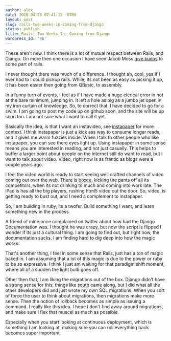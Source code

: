 ```yaml
---
author: alex
date: 2010-04-28 07:41:12 -0700
layout: post
slug: rails-two-weeks-in-coming-from-django
status: publish
title: Rails; Two Weeks In; Coming from Django
wordpress_id: '46'
---
```


These aren't new. I think there is a lot of mutual respect between
Rails, and Django. On more then one occasion I have seen Jacob Moss
[give kudos](http://jacobian.org/writing/thank-you-rails/) to some part
of rails.

I never thought there was much of a difference. I thought ah, cool, yea
if I ever had to I could pickup rails. While, its not been as easy as
picking it up, it has been easier then going from QBasic, to assembly.

In a funny turn of events, I feel as if I have made a huge clerical
error in not at the bare minimum, jumping in. It left a hole as big as a
jumbo jet open in my iron curtain of knowledge. So, to correct that, I
have decided to go for a swim. I am going to post my code up on github
soon, and the site will be up soon too. I am not sure what I want to
call it yet.

Basically the idea, is that I want an instavideo, see
[instapaper](http://www.instapaper.com/) for more context. I think
instapaper is just a kick ass way to consume longer reads, and it gives
me warm fuzzies inside. When I talk to other people who like instapaper,
you can see there eyes light up. Using instapaper in some sense means
you are interested in reading, and not just casually. This helps to
buffer a larger point about people on the internet still do want to
read, but I want to talk about video. Video, right now is as frantic as
blogs were a couple years ago.

I feel the video world is ready to start seeing well crafted channels of
video coming out over the web. There is [boxee](http://www.boxee.tv),
kicking the pants off all its competitors, when its not drinking to much
and coming into work late. The iPad is has all the big players, rushing
html5 video out the door. So, video, is getting ready to bust out, and I
need a complement to instapaper.

So, I am building in ruby, its a twofer. Build something I want, and
learn something new in the process.

A friend of mine once complained on twitter about how bad the Django
Documentation was. I thought he was crazy, but now the script is flipped
I wonder if its just a cultural thing. I am going to find out, but right
now, the documentation sucks. I am finding hard to dig deep into how the
magic works.

That's another thing, I feel in some sense that Rails, just has a ton of
magic baked in. I am assuming that a lot of this magic is due to the
power or ruby to be so expressive. I think I just am waiting for that
paradigm shift moment, where all of a sudden the light bulb goes off.

Other then that, I am liking the migrations out of the box. Django
didn't have a strong sense for this, things like
[south](http://south.aeracode.org) came along, but I did what all the
other developers did and just wrote my own SQL migrations. When you sort
of force the user to think about migrations, then migrations make more
sense. Then the notion of rollback becomes as simple as issuing a
command. I really like this idea. I hope I don't find away around
migrations, and make sure I flex that muscel as much as possible.

Especially when you start looking at continuous deployment, which is
something I am looking at, making sure you can roll everything back
becomes super important.
